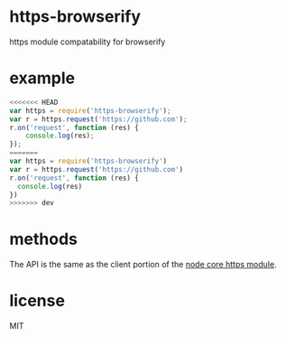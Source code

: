 # https-browserify

https module compatability for browserify

# example

``` js
<<<<<<< HEAD
var https = require('https-browserify');
var r = https.request('https://github.com');
r.on('request', function (res) {
    console.log(res);
});
=======
var https = require('https-browserify')
var r = https.request('https://github.com')
r.on('request', function (res) {
  console.log(res)
})
>>>>>>> dev
```

# methods

The API is the same as the client portion of the
[node core https module](http://nodejs.org/docs/latest/api/https.html).

# license

MIT
